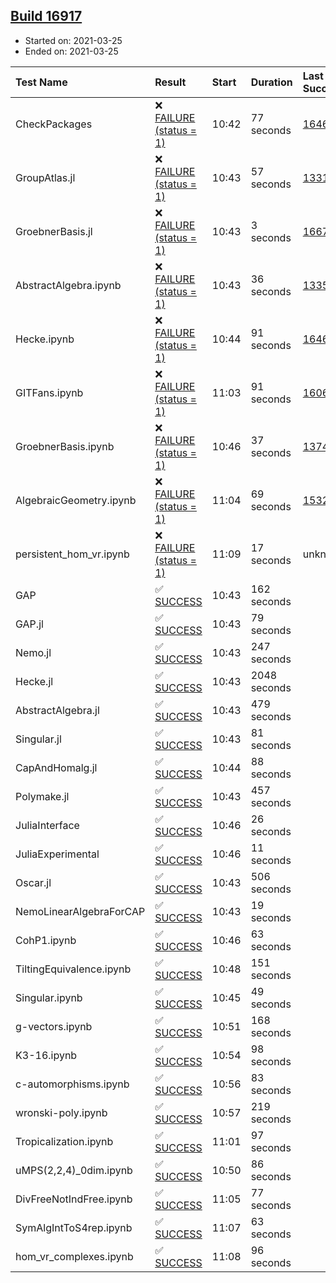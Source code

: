 ## [Build 16917](https://oscarci.mathematik.uni-kl.de/job/oscar/16917/)

* Started on: 2021-03-25
* Ended on: 2021-03-25

| Test Name    | Result | Start | Duration | Last Success | First Failure |
|:-------------|:-------|:------|:---------|:-------------|:--------------|
| CheckPackages | ❌ [FAILURE (status = 1)](https://oscarci.mathematik.uni-kl.de/job/oscar/16917/artifact/logs/build-16917/CheckPackages.log) | 10:42 | 77 seconds | [16463](https://oscarci.mathematik.uni-kl.de/job/oscar/16463/) | [16464](https://oscarci.mathematik.uni-kl.de/job/oscar/16464/) |
| GroupAtlas.jl | ❌ [FAILURE (status = 1)](https://oscarci.mathematik.uni-kl.de/job/oscar/16917/artifact/logs/build-16917/GroupAtlas.jl.log) | 10:43 | 57 seconds | [13311](https://oscarci.mathematik.uni-kl.de/job/oscar/13311/) | [13312](https://oscarci.mathematik.uni-kl.de/job/oscar/13312/) |
| GroebnerBasis.jl | ❌ [FAILURE (status = 1)](https://oscarci.mathematik.uni-kl.de/job/oscar/16917/artifact/logs/build-16917/GroebnerBasis.jl.log) | 10:43 | 3 seconds | [16676](https://oscarci.mathematik.uni-kl.de/job/oscar/16676/) | [16677](https://oscarci.mathematik.uni-kl.de/job/oscar/16677/) |
| AbstractAlgebra.ipynb | ❌ [FAILURE (status = 1)](https://oscarci.mathematik.uni-kl.de/job/oscar/16917/artifact/logs/build-16917/AbstractAlgebra.ipynb.log) | 10:43 | 36 seconds | [13355](https://oscarci.mathematik.uni-kl.de/job/oscar/13355/) | [13356](https://oscarci.mathematik.uni-kl.de/job/oscar/13356/) |
| Hecke.ipynb | ❌ [FAILURE (status = 1)](https://oscarci.mathematik.uni-kl.de/job/oscar/16917/artifact/logs/build-16917/Hecke.ipynb.log) | 10:44 | 91 seconds | [16463](https://oscarci.mathematik.uni-kl.de/job/oscar/16463/) | [16464](https://oscarci.mathematik.uni-kl.de/job/oscar/16464/) |
| GITFans.ipynb | ❌ [FAILURE (status = 1)](https://oscarci.mathematik.uni-kl.de/job/oscar/16917/artifact/logs/build-16917/GITFans.ipynb.log) | 11:03 | 91 seconds | [16068](https://oscarci.mathematik.uni-kl.de/job/oscar/16068/) | [16069](https://oscarci.mathematik.uni-kl.de/job/oscar/16069/) |
| GroebnerBasis.ipynb | ❌ [FAILURE (status = 1)](https://oscarci.mathematik.uni-kl.de/job/oscar/16917/artifact/logs/build-16917/GroebnerBasis.ipynb.log) | 10:46 | 37 seconds | [13748](https://oscarci.mathematik.uni-kl.de/job/oscar/13748/) | [13749](https://oscarci.mathematik.uni-kl.de/job/oscar/13749/) |
| AlgebraicGeometry.ipynb | ❌ [FAILURE (status = 1)](https://oscarci.mathematik.uni-kl.de/job/oscar/16917/artifact/logs/build-16917/AlgebraicGeometry.ipynb.log) | 11:04 | 69 seconds | [15322](https://oscarci.mathematik.uni-kl.de/job/oscar/15322/) | [15323](https://oscarci.mathematik.uni-kl.de/job/oscar/15323/) |
| persistent_hom_vr.ipynb | ❌ [FAILURE (status = 1)](https://oscarci.mathematik.uni-kl.de/job/oscar/16917/artifact/logs/build-16917/persistent_hom_vr.ipynb.log) | 11:09 | 17 seconds | unknown | unknown |
| GAP | ✅ [SUCCESS](https://oscarci.mathematik.uni-kl.de/job/oscar/16917/artifact/logs/build-16917/GAP.log) | 10:43 | 162 seconds |  |  |
| GAP.jl | ✅ [SUCCESS](https://oscarci.mathematik.uni-kl.de/job/oscar/16917/artifact/logs/build-16917/GAP.jl.log) | 10:43 | 79 seconds |  |  |
| Nemo.jl | ✅ [SUCCESS](https://oscarci.mathematik.uni-kl.de/job/oscar/16917/artifact/logs/build-16917/Nemo.jl.log) | 10:43 | 247 seconds |  |  |
| Hecke.jl | ✅ [SUCCESS](https://oscarci.mathematik.uni-kl.de/job/oscar/16917/artifact/logs/build-16917/Hecke.jl.log) | 10:43 | 2048 seconds |  |  |
| AbstractAlgebra.jl | ✅ [SUCCESS](https://oscarci.mathematik.uni-kl.de/job/oscar/16917/artifact/logs/build-16917/AbstractAlgebra.jl.log) | 10:43 | 479 seconds |  |  |
| Singular.jl | ✅ [SUCCESS](https://oscarci.mathematik.uni-kl.de/job/oscar/16917/artifact/logs/build-16917/Singular.jl.log) | 10:43 | 81 seconds |  |  |
| CapAndHomalg.jl | ✅ [SUCCESS](https://oscarci.mathematik.uni-kl.de/job/oscar/16917/artifact/logs/build-16917/CapAndHomalg.jl.log) | 10:44 | 88 seconds |  |  |
| Polymake.jl | ✅ [SUCCESS](https://oscarci.mathematik.uni-kl.de/job/oscar/16917/artifact/logs/build-16917/Polymake.jl.log) | 10:43 | 457 seconds |  |  |
| JuliaInterface | ✅ [SUCCESS](https://oscarci.mathematik.uni-kl.de/job/oscar/16917/artifact/logs/build-16917/JuliaInterface.log) | 10:46 | 26 seconds |  |  |
| JuliaExperimental | ✅ [SUCCESS](https://oscarci.mathematik.uni-kl.de/job/oscar/16917/artifact/logs/build-16917/JuliaExperimental.log) | 10:46 | 11 seconds |  |  |
| Oscar.jl | ✅ [SUCCESS](https://oscarci.mathematik.uni-kl.de/job/oscar/16917/artifact/logs/build-16917/Oscar.jl.log) | 10:43 | 506 seconds |  |  |
| NemoLinearAlgebraForCAP | ✅ [SUCCESS](https://oscarci.mathematik.uni-kl.de/job/oscar/16917/artifact/logs/build-16917/NemoLinearAlgebraForCAP.log) | 10:43 | 19 seconds |  |  |
| CohP1.ipynb | ✅ [SUCCESS](https://oscarci.mathematik.uni-kl.de/job/oscar/16917/artifact/logs/build-16917/CohP1.ipynb.log) | 10:46 | 63 seconds |  |  |
| TiltingEquivalence.ipynb | ✅ [SUCCESS](https://oscarci.mathematik.uni-kl.de/job/oscar/16917/artifact/logs/build-16917/TiltingEquivalence.ipynb.log) | 10:48 | 151 seconds |  |  |
| Singular.ipynb | ✅ [SUCCESS](https://oscarci.mathematik.uni-kl.de/job/oscar/16917/artifact/logs/build-16917/Singular.ipynb.log) | 10:45 | 49 seconds |  |  |
| g-vectors.ipynb | ✅ [SUCCESS](https://oscarci.mathematik.uni-kl.de/job/oscar/16917/artifact/logs/build-16917/g-vectors.ipynb.log) | 10:51 | 168 seconds |  |  |
| K3-16.ipynb | ✅ [SUCCESS](https://oscarci.mathematik.uni-kl.de/job/oscar/16917/artifact/logs/build-16917/K3-16.ipynb.log) | 10:54 | 98 seconds |  |  |
| c-automorphisms.ipynb | ✅ [SUCCESS](https://oscarci.mathematik.uni-kl.de/job/oscar/16917/artifact/logs/build-16917/c-automorphisms.ipynb.log) | 10:56 | 83 seconds |  |  |
| wronski-poly.ipynb | ✅ [SUCCESS](https://oscarci.mathematik.uni-kl.de/job/oscar/16917/artifact/logs/build-16917/wronski-poly.ipynb.log) | 10:57 | 219 seconds |  |  |
| Tropicalization.ipynb | ✅ [SUCCESS](https://oscarci.mathematik.uni-kl.de/job/oscar/16917/artifact/logs/build-16917/Tropicalization.ipynb.log) | 11:01 | 97 seconds |  |  |
| uMPS(2,2,4)_0dim.ipynb | ✅ [SUCCESS](https://oscarci.mathematik.uni-kl.de/job/oscar/16917/artifact/logs/build-16917/uMPS-2-2-4-_0dim.ipynb.log) | 10:50 | 86 seconds |  |  |
| DivFreeNotIndFree.ipynb | ✅ [SUCCESS](https://oscarci.mathematik.uni-kl.de/job/oscar/16917/artifact/logs/build-16917/DivFreeNotIndFree.ipynb.log) | 11:05 | 77 seconds |  |  |
| SymAlgIntToS4rep.ipynb | ✅ [SUCCESS](https://oscarci.mathematik.uni-kl.de/job/oscar/16917/artifact/logs/build-16917/SymAlgIntToS4rep.ipynb.log) | 11:07 | 63 seconds |  |  |
| hom_vr_complexes.ipynb | ✅ [SUCCESS](https://oscarci.mathematik.uni-kl.de/job/oscar/16917/artifact/logs/build-16917/hom_vr_complexes.ipynb.log) | 11:08 | 96 seconds |  |  |
